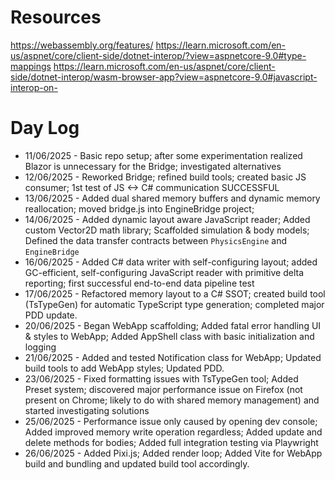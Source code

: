 # Resources

https://webassembly.org/features/
https://learn.microsoft.com/en-us/aspnet/core/client-side/dotnet-interop/?view=aspnetcore-9.0#type-mappings
https://learn.microsoft.com/en-us/aspnet/core/client-side/dotnet-interop/wasm-browser-app?view=aspnetcore-9.0#javascript-interop-on-


# Day Log

- 11/06/2025 - Basic repo setup; after some experimentation realized Blazor is unnecessary for the Bridge; investigated alternatives
- 12/06/2025 - Reworked Bridge; refined build tools; created basic JS consumer; 1st test of JS <-> C# communication SUCCESSFUL
- 13/06/2025 - Added dual shared memory buffers and dynamic memory reallocation; moved bridge.js into EngineBridge project;
- 14/06/2025 - Added dynamic layout aware JavaScript reader; Added custom Vector2D math library; Scaffolded simulation & body models; Defined the data transfer contracts between `PhysicsEngine` and `EngineBridge`
- 16/06/2025 - Added C# data writer with self-configuring layout; added GC-efficient, self-configuring JavaScript reader with primitive delta reporting; first successful end-to-end data pipeline test
- 17/06/2025 - Refactored memory layout to a C# SSOT; created build tool (TsTypeGen) for automatic TypeScript type generation; completed major PDD update.
- 20/06/2025 - Began WebApp scaffolding; Added fatal error handling UI & styles to WebApp; Added AppShell class with basic initialization and logging
- 21/06/2025 - Added and tested Notification class for WebApp; Updated build tools to add WebApp styles; Updated PDD.
- 23/06/2025 - Fixed formatting issues with TsTypeGen tool; Added Preset system; discovered major performance issue on Firefox (not present on Chrome; likely to do with shared memory management) and started investigating solutions
- 25/06/2025 - Performance issue only caused by opening dev console; Added improved memory write operation regardless; Added update and delete methods for bodies; Added full integration testing via Playwright
- 26/06/2025 - Added Pixi.js; Added render loop; Added Vite for WebApp build and bundling and updated build tool accordingly.